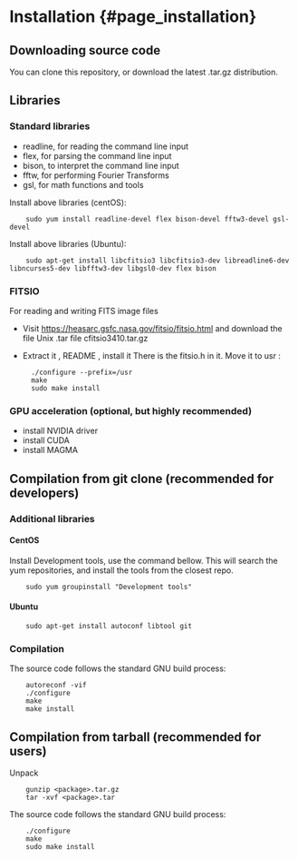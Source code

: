 # Installation {#page_installation}


## Downloading source code
You can clone this repository, or download the latest .tar.gz distribution.


## Libraries 

### Standard libraries

- readline, for reading the command line input
- flex, for parsing the command line input
- bison, to interpret the command line input
- fftw, for performing Fourier Transforms
- gsl, for math functions and tools

Install above libraries (centOS):

		sudo yum install readline-devel flex bison-devel fftw3-devel gsl-devel

Install above libraries (Ubuntu):

		sudo apt-get install libcfitsio3 libcfitsio3-dev libreadline6-dev libncurses5-dev libfftw3-dev libgsl0-dev flex bison


### FITSIO

For reading and writing FITS image files

- Visit https://heasarc.gsfc.nasa.gov/fitsio/fitsio.html and download the file Unix .tar file cfitsio3410.tar.gz
- Extract it , README , install it 
There is the fitsio.h in it. Move it to usr :

		./configure --prefix=/usr
		make 
		sudo make install 

### GPU acceleration (optional, but highly recommended)

- install NVIDIA driver
- install CUDA
- install MAGMA



## Compilation from git clone (recommended for developers)

### Additional libraries

#### CentOS

Install Development tools, use the command bellow. This will search the yum repositories, and install the tools from the closest repo.

		sudo yum groupinstall "Development tools"

#### Ubuntu

		sudo apt-get install autoconf libtool git


### Compilation

The source code follows the standard GNU build process:

		autoreconf -vif
		./configure
		make
		make install


## Compilation from tarball (recommended for users)


Unpack

		gunzip <package>.tar.gz
		tar -xvf <package>.tar

The source code follows the standard GNU build process:

		./configure
		make
		sudo make install

